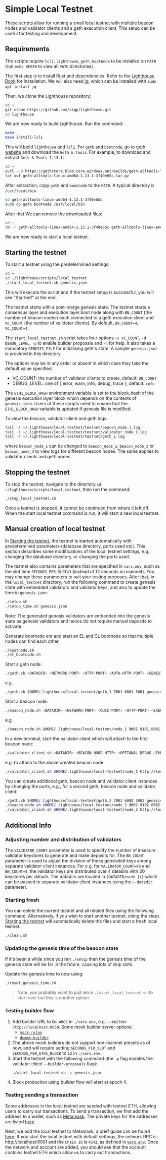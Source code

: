 # Simple Local Testnet

These scripts allow for running a small local testnet with multiple beacon nodes and validator clients and a geth execution client.
This setup can be useful for testing and development.

## Requirements

The scripts require `lcli`, `lighthouse`, `geth`, `bootnode` to be installed on `PATH` (run `echo $PATH` to view all `PATH` directories).


The first step is to install Rust and dependencies. Refer to the [Lighthouse Book](https://lighthouse-book.sigmaprime.io/installation-source.html#dependencies) for installation. We will also need [jq](https://jqlang.github.io/jq/), which can be installed with `sudo apt install jq`.

Then, we clone the Lighthouse repository:
```bash
cd ~
git clone https://github.com/sigp/lighthouse.git
cd lighthouse
```
We are now ready to build Lighthouse. Run the command:

```bash
make
make install-lcli
```

This will build `lighthouse` and `lcli`. For `geth` and `bootnode`, go to [geth website](https://geth.ethereum.org/downloads) and download the `Geth & Tools`. For example, to download and extract `Geth & Tools 1.13.1`:

```bash
cd ~
curl -LO https://gethstore.blob.core.windows.net/builds/geth-alltools-linux-amd64-1.13.1-3f40e65c.tar.gz
tar xvf geth-alltools-linux-amd64-1.13.1-3f40e65c.tar.gz
```

After extraction, copy `geth` and `bootnode` to the `PATH`. A typical directory is `/usr/local/bin`.

```bash
cd geth-alltools-linux-amd64-1.13.1-3f40e65c
sudo cp geth bootnode /usr/local/bin
```

After that We can remove the downloaded files:

```bash
cd ~
rm -r geth-alltools-linux-amd64-1.13.1-3f40e65c geth-alltools-linux-amd64-1.13.1-3f40e65c.tar.gz
```

We are now ready to start a local testnet.

## Starting the testnet

To start a testnet using the predetermined settings:

```bash
cd ~
cd ./lighthouse/scripts/local_testnet
./start_local_testnet.sh genesis.json
```

This will execute the script and if the testnet setup is successful, you will see "Started!" at the end. 

The testnet starts with a post-merge genesis state. 
The testnet starts a consensus layer and execution layer boot node along with `BN_COUNT`
(the number of beacon nodes) each connected to a geth execution client and `VC_COUNT` (the number of validator clients). By default, `BN_COUNT=4`, `VC_COUNT=4`. 

The `start_local_testnet.sh` script takes four options `-v VC_COUNT`, `-d DEBUG_LEVEL`, `-p` to enable builder proposals and `-h` for help. It also takes a mandatory `GENESIS_FILE` for initialising geth's state.
A sample `genesis.json` is provided in this directory.

The options may be in any order or absent in which case they take the default value specified.
- VC_COUNT: the number of validator clients to create, default: `BN_COUNT`
- DEBUG_LEVEL: one of { error, warn, info, debug, trace }, default: `info`

The `ETH1_BLOCK_HASH` environment variable is set to the block_hash of the genesis execution layer block which depends on the contents of `genesis.json`. Users of these scripts need to ensure that the `ETH1_BLOCK_HASH` variable is updated if genesis file is modified.

To view the beacon, validator client and geth logs:

```bash
tail -f ~/.lighthouse/local-testnet/testnet/beacon_node_1.log
tail -f ~/.lighthouse/local-testnet/testnet/validator_node_1.log
tail -f ~/.lighthouse/local-testnet/testnet/geth_1.log
```

where `beacon_node_1` can be changed to `beacon_node_2`, `beacon_node_3` or `beacon_node_4` to view logs for different beacon nodes. The same applies to validator clients and geth nodes. 

## Stopping the testnet

To stop the testnet, navigate to the directory `cd ~/lighthouse/scripts/local_testnet`, then run the command:

```bash
./stop_local_testnet.sh
```

Once a testnet is stopped, it cannot be continued from where it left off. When the start local testnet command is run, it will start a new local testnet.

## Manual creation of local testnet

In [Starting the testnet](./README.md#starting-the-testnet), the testnet is started automatically with predetermined parameters (database directory, ports used etc).  This section describes some modifications of the local testnet settings, e.g., changing the database directory, or changing the ports used. 


The testnet also contains parameters that are specified in `vars.env`, such as the slot time `SECONDS_PER_SLOT=3` (instead of 12 seconds on mainnet). You may change these parameters to suit your testing purposes. After that, in the `local_testnet` directory, run the following command to create genesis state with embedded validators and validator keys, and also to update the time in `genesis.json`:

```bash
./setup.sh
./setup_time.sh genesis.json
```

Note: The generated genesis validators are embedded into the genesis state as genesis validators and hence do not require manual deposits to activate.

Generate bootnode enr and start an EL and CL bootnode so that multiple nodes can find each other
```bash
./bootnode.sh
./el_bootnode.sh
```

Start a geth node:
```bash
./geth.sh <DATADIR> <NETWORK-PORT> <HTTP-PORT> <AUTH-HTTP-PORT> <GENESIS_FILE>
```
e.g.
```bash
./geth.sh $HOME/.lighthouse/local-testnet/geth_1 7001 6001 5001 genesis.json
```

Start a beacon node:

```bash
./beacon_node.sh <DATADIR> <NETWORK-PORT> <QUIC-PORT> <HTTP-PORT> <EXECUTION-ENDPOINT> <EXECUTION-JWT-PATH> <OPTIONAL-DEBUG-LEVEL>
```
e.g.
```bash
./beacon_node.sh $HOME/.lighthouse/local-testnet/node_1 9001 9101 8001 http://localhost:5001 ~/.lighthouse/local-testnet/geth_1/geth/jwtsecret
```

In a new terminal, start the validator client which will attach to the first
beacon node:

```bash
./validator_client.sh <DATADIR> <BEACON-NODE-HTTP> <OPTIONAL-DEBUG-LEVEL>
```
e.g. to attach to the above created beacon node
```bash
./validator_client.sh $HOME/.lighthouse/local-testnet/node_1 http://localhost:8001
```

You can create additional geth, beacon node and validator client instances by changing the ports, e.g., for a second geth, beacon node and validator client:

```bash
./geth.sh $HOME/.lighthouse/local-testnet/geth_2 7002 6002 5002 genesis.json
./beacon_node.sh $HOME/.lighthouse/local-testnet/node_2 9002 9102 8002 http://localhost:5002 ~/.lighthouse/local-testnet/geth_2/geth/jwtsecret
./validator_client.sh $HOME/.lighthouse/local-testnet/node_2 http://localhost:8002
```

## Additional Info

### Adjusting number and distribution of validators
The `VALIDATOR_COUNT` parameter is used to specify the number of insecure validator keystores to generate and make deposits for.
The `BN_COUNT` parameter is used to adjust the division of these generated keys among separate validator client instances.
For e.g. for `VALIDATOR_COUNT=80` and `BN_COUNT=4`, the validator keys are distributed over 4 datadirs with 20 keystores per datadir. The datadirs are located in `$DATADIR/node_{i}` which can be passed to separate validator client
instances using the `--datadir` parameter.

### Starting fresh

You can delete the current testnet and all related files using the following command. Alternatively, if you wish to start another testnet, doing the steps [Starting the testnet](./README.md#starting-the-testnet) will automatically delete the files and start a fresh local testnet. 

```bash
./clean.sh
```

### Updating the genesis time of the beacon state

If it's been a while since you ran `./setup` then the genesis time of the
genesis state will be far in the future, causing lots of skip slots.

Update the genesis time to now using:

```bash
./reset_genesis_time.sh
```

> Note: you probably want to just rerun `./start_local_testnet.sh` to start over
> but this is another option.

### Testing builder flow

1. Add builder URL to `BN_ARGS` in `./vars.env`, e.g. `--builder http://localhost:8650`. Some mock builder server options: 
    - [`mock-relay`](https://github.com/realbigsean/mock-relay)
    - [`dummy-builder`](https://github.com/michaelsproul/dummy_builder)
2. The above mock builders do not support non-mainnet presets as of now, and will require setting `SECONDS_PER_SLOT` and `SECONDS_PER_ETH1_BLOCK` to `12` in `./vars.env`. 
3. Start the testnet with the following command (the `-p` flag enables the validator client `--builder-proposals` flag):
    ```bash
    ./start_local_testnet.sh -p genesis.json
    ```
4. Block production using builder flow will start at epoch 4.

### Testing sending a transaction

Some addresses in the local testnet are seeded with testnet ETH, allowing users to carry out transactions. To send a transaction, we first add the address to a wallet, such as [Metamask](https://metamask.io/). The private keys for the addresses are listed [here](https://github.com/sigp/lighthouse/blob/441fc1691b69f9edc4bbdc6665f3efab16265c9b/testing/execution_engine_integration/src/execution_engine.rs#L13-L14).

Next, we add the local testnet to Metamask, a brief guide can be found [here](https://support.metamask.io/hc/en-us/articles/360043227612-How-to-add-a-custom-network-RPC). If you start the local testnet with default settings, the network RPC is: http://localhost:6001 and the `Chain ID` is `4242`, as defined in [`vars.env`](https://github.com/sigp/lighthouse/blob/441fc1691b69f9edc4bbdc6665f3efab16265c9b/scripts/local_testnet/vars.env#L42). Once the network and account are added, you should see that the account contains testnet ETH which allow us to carry out transactions. 
